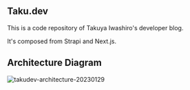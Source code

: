## Taku.dev

This is a code repository of Takuya Iwashiro's developer blog.

It's composed from Strapi and Next.js.

## Architecture Diagram

![takudev-architecture-20230129](https://user-images.githubusercontent.com/54778335/215325220-b15c17ca-bb34-466b-853f-ef49312879ac.jpg)
